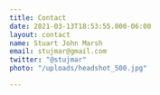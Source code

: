 ```yaml
---
title: Contact
date: 2021-03-13T18:53:55.000-06:00
layout: contact
name: Stuart John Marsh
email: stujmar@gmail.com
twitter: "@stujmar"
photo: "/uploads/headshot_500.jpg"

---
```

